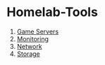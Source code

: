 # Homelab-Tools

1. [Game Servers](game-servers)
2. [Monitoring](monitoring)
3. [Network](network)
4. [Storage](storage)